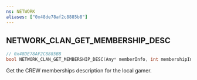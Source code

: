 ```yaml
---
ns: NETWORK
aliases: ["0x48de78af2c8885b8"]
---
```

## NETWORK_CLAN_GET_MEMBERSHIP_DESC

```c
// 0x48DE78AF2C8885B8
bool NETWORK_CLAN_GET_MEMBERSHIP_DESC(Any* memberInfo, int membershipIndex);
```

Get the CREW memberships description for the local gamer.

